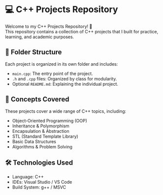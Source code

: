 # 💻 C++ Projects Repository

Welcome to my C++ Projects Repository! 👋  
This repository contains a collection of C++ projects that I built for practice, learning, and academic purposes.

## 📁 Folder Structure

Each project is organized in its own folder and includes:

- `main.cpp`: The entry point of the project.
- `.h` and `.cpp` files: Organized by class for modularity.
- Optional `README.md`: Explaining the individual project.

## 🧠 Concepts Covered

These projects cover a wide range of C++ topics, including:

- Object-Oriented Programming (OOP)
- Inheritance & Polymorphism
- Encapsulation & Abstraction
- STL (Standard Template Library)
- Basic Data Structures
- Algorithms & Problem Solving

## 🛠️ Technologies Used

- Language: C++
- IDEs: Visual Studio / VS Code
- Build System: g++ / MSVC
